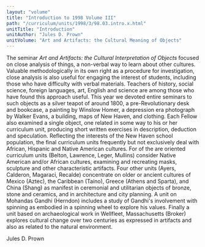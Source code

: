 ```yaml
---
layout: "volume"
title: "Introduction to 1998 Volume III"
path: "/curriculum/units/1998/3/98.03.intro.x.html"
unitTitle: "Introduction"
unitAuthor: "Jules D. Prown"
unitVolume: "Art and Artifacts: the Cultural Meaning of Objects"
---
```

<body>
 <p>
  The seminar
  <i>
   Art and Artifacts:  the Cultural Interpretation of Objects
  </i>
  focused on close analysis of things, a non-verbal way to learn about other cultures.  Valuable methodologically in its own right as a procedure for investigation, close analysis is also useful for engaging the interest of students, including those who have difficulty with verbal materials.  Teachers of history, social science, foreign languages, art, English and science are among those who have found this approach useful.  This year we devoted entire seminars to such objects as a silver teapot of around 1800, a pre-Revolutionary desk and bookcase, a painting by Winslow Homer, a depression era photograph by Walker Evans, a building, maps of New Haven, and clothing.  Each Fellow also examined a single object, one related in some way to his or her curriculum unit, producing short written exercises in description, deduction and speculation.  Reflecting the interests of the New Haven school population, the final curriculum units frequently but not exclusively deal with African, Hispanic and Native American cultures.  For of the are oriented curriculum units (Belton, Lawrence, Leger, Mullins) consider Native American and/or African cultures, examining and recreating masks, sculpture and other characteristic artifacts.  Four other units (Ayers, Calderon, Magaraci, Recalde) concentrate on older or ancient cultures of Mexico (Aztec), the Caribbean (Taíno), Greece (Athens and Sparta), and China (Shang) as manifest in ceremonial and utilitarian objects of bronze, stone and ceramics, and in architecture and city planning.  A unit on Mohandas Gandhi (Herndon) includes a study of Gandhi's involvement with spinning as embodied in a spinning wheel to explore his values.  Finally a unit based on archaeological work in Wellfleet, Massachusetts (Broker) explores cultural change over two centuries as expressed in artifacts and also as related to the natural environment.
 </p>
 <p>
  Jules D. Prown
 </p>
 <p>
 </p>
 <p>
 </p>
</body>